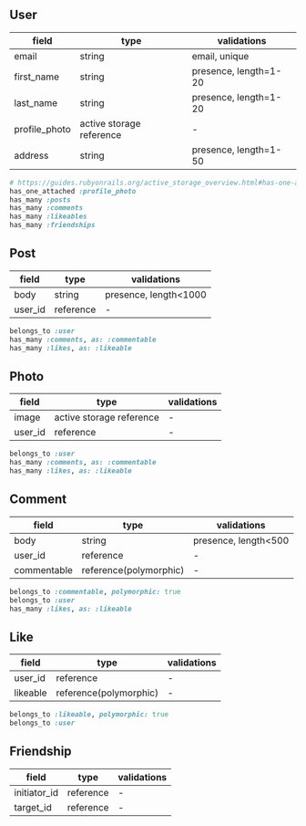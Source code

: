 ## User

| field         | type                     | validations           |
| ------------- | ------------------------ | --------------------- |
| email         | string                   | email, unique         |
| first_name    | string                   | presence, length=1-20 |
| last_name     | string                   | presence, length=1-20 |
| profile_photo | active storage reference | -                     |
| address       | string                   | presence, length=1-50 |

```rb
# https://guides.rubyonrails.org/active_storage_overview.html#has-one-attached
has_one_attached :profile_photo
has_many :posts
has_many :comments
has_many :likeables
has_many :friendships
```


## Post

| field   | type      | validations           |
| ------- | --------- | --------------------- |
| body    | string    | presence, length<1000 |
| user_id | reference | -                     |

```rb
belongs_to :user
has_many :comments, as: :commentable
has_many :likes, as: :likeable
```


## Photo

| field   | type                     | validations |
| ------- | ------------------------ | ----------- |
| image   | active storage reference | -           |
| user_id | reference                | -           |

```rb
belongs_to :user
has_many :comments, as: :commentable
has_many :likes, as: :likeable
```


## Comment

| field       | type                   | validations          |
| ----------- | ---------------------- | -------------------- |
| body        | string                 | presence, length<500 |
| user_id     | reference              | -                    |
| commentable | reference(polymorphic) | -                    |

```rb
belongs_to :commentable, polymorphic: true
belongs_to :user
has_many :likes, as: :likeable
```


## Like

| field    | type                   | validations |
| -------- | ---------------------- | ----------- |
| user_id  | reference              | -           |
| likeable | reference(polymorphic) | -           |

```rb
belongs_to :likeable, polymorphic: true
belongs_to :user
```


## Friendship

| field        | type      | validations |
| ------------ | --------- | ----------- |
| initiator_id | reference | -           |
| target_id    | reference | -           |

